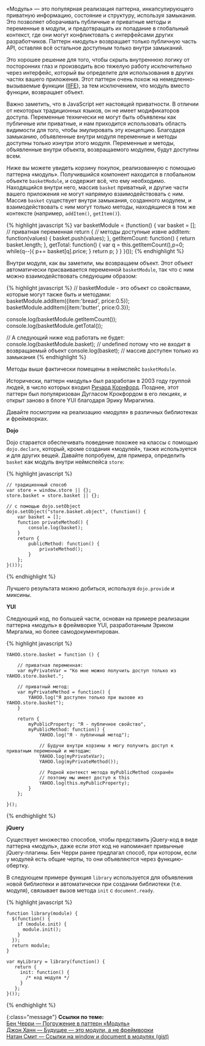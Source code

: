 <!-- ##### Паттерн «Модуль» -->

«Модуль» — это популярная реализация паттерна, инкапсулирующего приватную
информацию, состояние и структуру, используя замыкания. Это позволяет оборачивать
публичные и приватные методы и переменные в модули, и предотвращать их
попадание в глобальный контекст, где они могут конфликтовать с интерфейсами
других разработчиков. Паттерн «модуль» возвращает только публичную часть API,
оставляя всё остальное доступным только внутри замыканий.

Это хорошее решение для того, чтобы скрыть внутреннюю логику от посторонних глаз и
производить всю тяжелую работу исключительно через интерфейс, который вы определите
для использования в других частях вашего приложения. Этот паттерн очень похож на
немедленно-вызываемые функции ([IIFE][3]), за тем исключением, что модуль вместо
функции, возвращает объект.

Важно заметить, что в JavaScript нет настоящей приватности. В отличии от некоторых
традиционных языков, он не имеет модификаторов доступа. Переменные технически
не могут быть объявлены как публичные или приватные, и нам приходится использовать
область видимости для того, чтобы эмулировать эту концепцию. Благодаря замыканию,
объявленные внутри модуля переменные и методы доступны только изнутри этого модуля.
Переменные и методы, объявленные внутри объекта, возвращаемого модулем, будут
доступны всем.

Ниже вы можете увидеть корзину покупок, реализованную с помощью паттерна «модуль».
Получившийся компонент находится в глобальном объекте `basketModule`, и содержит
всё, что ему необходимо. Находящийся внутри него, массив `basket` приватный,
и другие части вашего приложения не могут напрямую взаимодействовать с ним. 
Массив `basket` существует внутри замыкания, созданного модулем, и
взаимодействовать с ним могут только методы, находящиеся в том же контексте
(например, `addItem()`, `getItem()`). 


{% highlight javascript %}
var basketModule = (function() {
  var basket = []; // приватная переменная
    return { // методы доступные извне
        addItem: function(values) {
            basket.push(values);
        },
        getItemCount: function() {
            return basket.length;
        },
        getTotal: function() {
           var q = this.getItemCount(),p=0;
            while(q--){
                p+= basket[q].price; 
            }
            return p;
        }
    }
}());
{% endhighlight %}

Внутри модуля, как вы заметили, мы возвращаем объект. Этот объект автоматически
присваивается переменной `basketModule`, так что с ним можно взаимодействовать
следующим образом:

{% highlight javascript %}
// basketModule - это объект со свойствами, которые могут также быть и методами:
basketModule.addItem({item:'bread', price:0.5});
basketModule.addItem({item:'butter', price:0.3});

console.log(basketModule.getItemCount());
console.log(basketModule.getTotal());

// А следующий ниже код работать не будет:
console.log(basketModule.basket); // undefined потому что не входит в возвращаемый объект
console.log(basket); // массив доступен только из замыкания
{% endhighlight %}


Методы выше фактически помещены в неймспейс `basketModule`.

Исторически, паттерн «модуль» был разработан в 2003 году группой людей, в число
которых входил [Ричард Корнфорд][4]. Позднее, этот паттерн был популяризован
Дугласом Крокфордом в его лекциях, и открыт заново в блоге YUI благодаря Эрику 
Мирагилиа.

Давайте посмотрим на реализацию «модуля» в различных библиотеках и фреймворках.

**Dojo** 

Dojo старается обеспечивать поведение похожее на классы с помощью `dojo.declare`,
который, кроме создания «модулей», также используется и для других вещей.
Давайте попробуем, для примера, определить `basket` как модуль внутри неймспейса
`store`:

{% highlight javascript %}

    // традиционный способ
    var store = window.store || {};
    store.basket = store.basket || {};
    
    // с помощью dojo.setObject
    dojo.setObject("store.basket.object", (function() {
        var basket = [];
        function privateMethod() {
            console.log(basket);
        }
        return {
            publicMethod: function() {
                privateMethod();
            }
        };
    }()));

{% endhighlight %}

Лучшего результата можно добиться, используя `dojo.provide` и миксины.


**YUI** 

Следующий код, по большей части, основан на примере реализации паттерна
«модуль» в фреймворке YUI, разработанным Эриком Миргалиа, но более
самодокументирован.

{% highlight javascript %}

    YAHOO.store.basket = function () {
    
        // приватная переменная:
        var myPrivateVar = "Ко мне можно получить доступ только из YAHOO.store.basket.";
        
        // приватный метод:
        var myPrivateMethod = function() {
            YAHOO.log("Я доступен только при вызове из YAHOO.store.basket");
        }
        
        return {
            myPublicProperty: "Я - публичное свойство",
            myPublicMethod: function() {
                YAHOO.log("Я - публичный метод");
        
                // Будучи внутри корзины я могу получить доступ к приватным переменный и методам:
                YAHOO.log(myPrivateVar);
                YAHOO.log(myPrivateMethod());
        
                // Родной контекст метода myPublicMethod сохранён
                // поэтому мы имеет доступ к this
                YAHOO.log(this.myPublicProperty);
            }
        };
        
    }();

{% endhighlight %}


**jQuery** 

Существует множество способов, чтобы представить jQuery-код в виде паттерна «модуль», 
даже если этот код не напоминает привычные jQuery-плагины. Бен Черри ранее 
предлагал способ, при котором, если у модулей есть общие черты, то они объявляются 
через функцию-обертку.

В следующем примере функция `library` используется для объявления новой
библиотеки и автоматически при создании библиотеки (т.е. модуля),
связывает вызов метода `init` с `document.ready`.

{% highlight javascript %}

    function library(module) {
      $(function() {
        if (module.init) {
          module.init();
        }
      });
      return module;
    }
    
    var myLibrary = library(function() {
       return {
         init: function() {
           /* код модуля */
         }
       };
    }());

{% endhighlight %}

{:class="message"}
**Ссылки по теме:**  
[Бен Черри — Погружение в паттерн «Модуль»][5]  
[Джон Ханн — Будущее — это модули, а не фреймворки][6]  
[Натан Смит — Ссылки на window и document в модулях (gist)][7]  


[3]: http://benalman.com/news/2010/11/immediately-invoked-function-expression/
[4]: http://groups.google.com/group/comp.lang.javascript/msg/9f58bd11bd67d937
[5]: http://www.adequatelygood.com/2010/3/JavaScript-Module-Pattern-In-Depth
[6]: http://lanyrd.com/2011/jsconf/sfgdk/
[7]: https://gist.github.com/274388

